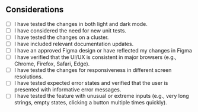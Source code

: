 ## Considerations

- [ ] I have tested the changes in both light and dark mode.
- [ ] I have considered the need for new unit tests.
- [ ] I have tested the changes on a cluster.
- [ ] I have included relevant documentation updates.
- [ ] I have an approved Figma design or have reflected my changes in Figma
- [ ] I have verified that the UI/UX is consistent in major browsers (e.g., Chrome, Firefox, Safari, Edge).
- [ ] I have tested the changes for responsiveness in different screen resolutions.
- [ ] I have tested expected error states and verified that the user is presented with informative error messages.
- [ ] I have tested the feature with unusual or extreme inputs (e.g., very long strings, empty states, clicking a button multiple times quickly).

